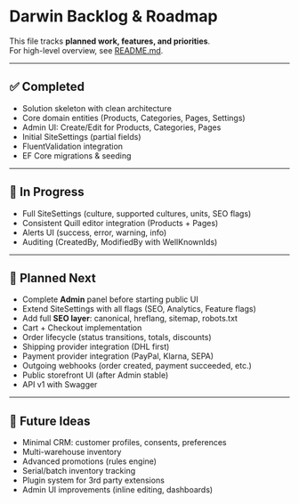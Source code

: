 ﻿# Darwin Backlog & Roadmap

This file tracks **planned work, features, and priorities**.  
For high-level overview, see [README.md](README.md).  

---

## ✅ Completed
- Solution skeleton with clean architecture  
- Core domain entities (Products, Categories, Pages, Settings)  
- Admin UI: Create/Edit for Products, Categories, Pages  
- Initial SiteSettings (partial fields)  
- FluentValidation integration  
- EF Core migrations & seeding  

---

## 🚧 In Progress
- Full SiteSettings (culture, supported cultures, units, SEO flags)  
- Consistent Quill editor integration (Products + Pages)  
- Alerts UI (success, error, warning, info)  
- Auditing (CreatedBy, ModifiedBy with WellKnownIds)  

---

## 📝 Planned Next
- Complete **Admin** panel before starting public UI  
- Extend SiteSettings with all flags (SEO, Analytics, Feature flags)  
- Add full **SEO layer**: canonical, hreflang, sitemap, robots.txt  
- Cart + Checkout implementation  
- Order lifecycle (status transitions, totals, discounts)  
- Shipping provider integration (DHL first)  
- Payment provider integration (PayPal, Klarna, SEPA)  
- Outgoing webhooks (order created, payment succeeded, etc.)  
- Public storefront UI (after Admin stable)  
- API v1 with Swagger  

---

## 🔮 Future Ideas
- Minimal CRM: customer profiles, consents, preferences  
- Multi-warehouse inventory  
- Advanced promotions (rules engine)  
- Serial/batch inventory tracking  
- Plugin system for 3rd party extensions  
- Admin UI improvements (inline editing, dashboards)  